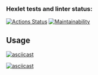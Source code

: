 ### Hexlet tests and linter status:
[![Actions Status](https://github.com/Metaller000/python-project-lvl2/workflows/hexlet-check/badge.svg)](https://github.com/Metaller000/python-project-lvl2/actions)
[![Maintainability](https://api.codeclimate.com/v1/badges/17be017e0849308632bb/maintainability)](https://codeclimate.com/github/Metaller000/python-project-lvl2/maintainability)

## Usage
[![asciicast](https://asciinema.org/a/5pB0CYv28DlyU5qtE0MIm0MSa.svg)](https://asciinema.org/a/5pB0CYv28DlyU5qtE0MIm0MSa)

[![asciicast](https://asciinema.org/a/wHcExkhy8ICzZaWgedOLZva6P.svg)](https://asciinema.org/a/wHcExkhy8ICzZaWgedOLZva6P)